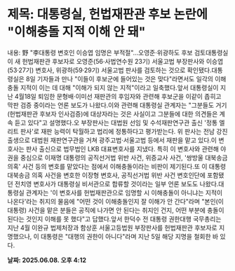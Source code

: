 # **제목: 대통령실, 헌법재판관 후보 논란에 "이해충돌 지적 이해 안 돼"**

  내용: 野 "李대통령 변호인 이승엽 임명은 부적절"…오영준·위광하도 후보 검토대통령실이 새 헌법재판관 후보자로 오영준(56·사법연수원 23기) 서울고법 부장판사와 이승엽(53·27기) 변호사, 위광하(59·29기) 서울고법 판사를 검토하는 것으로 확인됐다.대통령실은 8일 기자들과 만나 "이들이 후보군에 들어있는 것은 맞다"라면서도 일각의 이해충돌 지적이 이는 데 대해 "이해가 되지 않는 지적"이라고 일축했다.앞서 대통령실이 지난 4월18일 퇴임한 문형배·이미선 재판관의 후임자와 관련해 후보군을 이같이 좁히고 막판 검증 중이라는 언론 보도가 나왔다.이와 관련해 대통령실 관계자는 "그분들도 거기(헌법재판관 후보자 인사검증)에 대상자라는 것은 사실이고 그분들에 대한 의견들은 계속 듣고 있다"고 설명했다.오 부장판사는 대법원 선임 및 수석재판연구관 출신 '정통 엘리트 판사'로 재판 능력이 탁월하고 법리에 정통하다고 평가받는다. 위 판사는 전남 강진 출생으로 대법원 재판연구관을 거쳐 광주고법·서울고법 등에서 재판을 맡고 있다.이 변호사는 판사 출신으로 법무법인 LKB 대표변호사를 지냈다. 특히 이 변호사와 관련해 야권을 중심으로 이재명 대통령의 공직선거법 위반 사건, 위증교사 사건, '쌍방울 대북송금 의혹' 사건 등의 변호를 맡았다는 점에서 이해충돌이라는 비판이 제기된다.또 이 대통령 대북송금 의혹 사건을 변호한 이장형 변호사, 공직선거법 위반 사건 변호인단에 포함됐던 전치영 변호사가 대통령실 비서관으로 합류할 것이라는 일부 언론 보도도 나왔다.대통령실 관계자는 '이 변호사를 헌법재판관으로 임명할 시 이해충돌이 아니냐는 지적이 나온다'라는 취지의 물음에 "어떤 것이 이해충돌인지 잘 이해가 안 간다"라며 "본인(이 대통령) 사건을 맡은 분들은 공직에 나가면 안 된다는 취지인 건지, 어떤 부분에 충돌이 된다는 것인지 이해를 못 했다"고 답했다.앞서 한덕수 전 대통령 권한대행 국무총리는 지난 4월 이완규 법제처장과 함상훈 서울고등법원 부장판사를 헌법재판관 후보자로 지명했으나, 이 대통령은 "대행의 권한이 아니다"라며 지난 5일 해당 지명을 철회한 바 있다.

  **날짜: 2025.06.08. 오후 4:12**